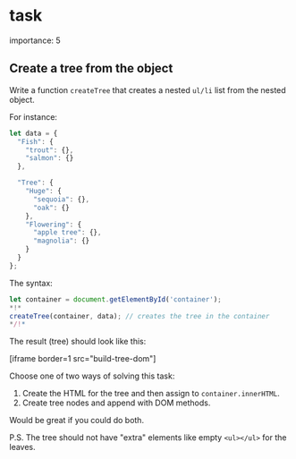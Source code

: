 # task

importance: 5

## Create a tree from the object

Write a function `createTree` that creates a nested `ul/li` list from the nested object.

For instance:

```javascript
let data = {
  "Fish": {
    "trout": {},
    "salmon": {}
  },

  "Tree": {
    "Huge": {
      "sequoia": {},
      "oak": {}
    },
    "Flowering": {
      "apple tree": {},
      "magnolia": {}
    }
  }
};
```

The syntax:

```javascript
let container = document.getElementById('container');
*!*
createTree(container, data); // creates the tree in the container
*/!*
```

The result \(tree\) should look like this:

\[iframe border=1 src="build-tree-dom"\]

Choose one of two ways of solving this task:

1. Create the HTML for the tree and then assign to `container.innerHTML`.
2. Create tree nodes and append with DOM methods.

Would be great if you could do both.

P.S. The tree should not have "extra" elements like empty `<ul></ul>` for the leaves.


